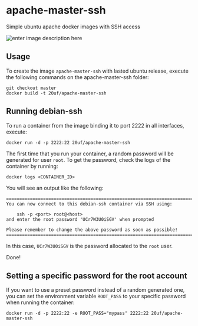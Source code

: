 apache-master-ssh
============

Simple ubuntu apache docker images with SSH access

![enter image description here](https://circleci.com/gh/20uf/apache-master-ssh.svg?style=shield&circle-token=:circle-token)

Usage
-----

To create the image `apache-master-ssh` with lasted ubuntu release, 
execute the following commands on the apache-master-ssh folder:

    git checkout master
    docker build -t 20uf/apache-master-ssh

Running debian-ssh
--------------------

To run a container from the image binding it to port 2222 in all interfaces, execute:

	docker run -d -p 2222:22 20uf/apache-master-ssh

The first time that you run your container, a random password will be generated
for user `root`. To get the password, check the logs of the container by running:

	docker logs <CONTAINER_ID>

You will see an output like the following:

	========================================================================
	You can now connect to this debian-ssh container via SSH using:

	    ssh -p <port> root@<host>
	and enter the root password 'UCr7W3U0iSGV' when prompted

	Please remember to change the above password as soon as possible!
	========================================================================

In this case, `UCr7W3U0iSGV` is the password allocated to the `root` user.

Done!


Setting a specific password for the root account
------------------------------------------------

If you want to use a preset password instead of a random generated one, you can
set the environment variable `ROOT_PASS` to your specific password when running the container:

	docker run -d -p 2222:22 -e ROOT_PASS="mypass" 2222:22 20uf/apache-master-ssh

